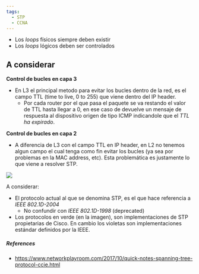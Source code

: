 ```yaml
---
tags:
  - STP
  - CCNA
---
```

- Los _loops_ físicos siempre deben existir
- Los _loops_ lógicos deben ser controlados

## A considerar 

**Control de bucles en capa 3**
- En L3 el principal metodo para evitar los bucles dentro de la red, es el campo TTL (time to live, 0 to 255) que viene dentro del IP header. 
	- Por cada router por el que pasa el paquete se va restando el valor de TTL hasta llegar a 0, en ese caso de devuelve un mensaje de respuesta al dispositivo origen de tipo ICMP indicandole que el _TTL ha expirado_. 

**Control de bucles en capa 2**
- A diferencia de L3 con el campo TTL en IP header, en L2 no tenemos algun campo el cual tenga como fin evitar los bucles (ya sea por problemas en la MAC address, etc). Esta problemática es justamente lo que viene a resolver STP.

![](Screenshot%20from%202024-01-02%2005-54-16.png)

A considerar:
- El protocolo actual al que se denomina STP, es el que hace referencia a _IEEE 802.1D-2004_
	- No confundir con _IEEE 802.1D-1998_ (deprecated)
- Los protocolos en verde (en la imagen), son implementaciones de STP propietarias de Cisco. En cambio los violetas son implementaciones estándar definidos por la IEEE.

##### References
- https://www.networkplayroom.com/2017/10/quick-notes-spanning-tree-protocol-ccie.html